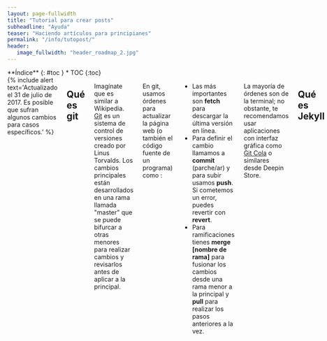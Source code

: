 ```yaml
---
layout: page-fullwidth
title: "Tutorial para crear posts"
subheadline: "Ayuda"
teaser: "Haciendo artículos para principianes"
permalink: "/info/tutopost/"
header:
   image_fullwidth: "header_roadmap_2.jpg"
---
```

<div class="row">
<div class="medium-4 medium-push-8 columns" markdown="1">
<div class="panel radius" markdown="1">
**Índice**
{: #toc }
*  TOC
{:toc}
</div>
</div><!-- /.medium-4.columns -->

<div class="medium-8 medium-pull-4 columns" markdown="1">
{% include alert text='Actualizado el 31 de julio de 2017. Es posible que sufran algunos cambios para casos específicos.' %}

## Qué es git

Imagínate que es similar a Wikipedia. [Git](https://es.wikipedia.org/wiki/Git) es un sistema de control de versiones creado por Linus Torvalds. Los cambios principales están desarrollados en una rama llamada "master" que se puede bifurcar a otras menores para realizar cambios y revisarlos antes de aplicar a la principal.

En git, usamos órdenes para actualizar la página web (o también el código fuente de un programa) como :
* Las más importantes son **fetch** para descargar la última versión en línea.
* Para definir el cambio llamamos a **commit** (parche/ar) y para subir usamos **push**. Si cometemos un error, puedes revertir con **revert**.
* Para ramificaciones tienes **merge [nombre de rama]** para fusionar los cambios desde una rama menor a la principal y **pull** para realizar los pasos anteriores a la vez. 

La mayoría de órdenes son de la terminal; no obstante, te recomendamos usar aplicaciones con interfaz gráfica como [Git Cola](https://git-cola.github.io/) o similares desde Deepin Store.

## Qué es Jekyll

Para que cada publicación en *Deepin en Español* sea rápida, colaborativa y seguro, tenemos que desarrollar un mecanismo. Ese mecanismo para elaborar la página web y los contenidos se llama [Jekyll](https://jekyllrb.com/).

Jekyll es similar a Wordpress, Joomla o Blogger. La ventaja es, que al ser de código abierto, su facilidad de uso tipo rompecabezas. El requisito principal es un servidor que permita ejecutar archivos escritos en [Ruby](https://es.wikipedia.org/wiki/Ruby).

## Qué carpetas hay

Sin llegar a los detalles técnicos, vamos a agrupar las carpetas y archivos en lo siguiente:

* La configuración propia como la carpeta " _data" y el archivo " _config.yml";
* Los archivos para que el servidor interprete código como "Gemfile";
* Las carpetas base como " _includes" para HTML, " _layouts" para traducir los posts, " _sass" para el framework Foundation y "assets" para las liberías Javascript y CSS;
* Las carpetas para páginas como " _drafts" para borradores, " _posts" para publicaciones en el blog y "pages" para páginas especiales; y
* La carpeta para las imágenes como "images".

Nosotros nos enfocaremos en la dos últimos elementos de la lista.

## Paso para crear un post

Puedes crear desde cero. Pero te damos los pasos más fáciles

1. Busca la carpeta * > _draft > ejemplo
2. Selecciona un archivo. Más detalles en la siguiente sección.
3. Pega a la carpeta * >_draft > mejorar
4. Realiza los retoques, comprueba si el código funciona correctamente.
5. Corta el archivo
6. Muévelo a post > [carpeta]. Siendo carpeta, el manual, blog o tips.
7. Realiza un commit o parche.

Una vez realizado el parche tienes dos opciones:

8. Haz un push en la branch o rama "[usuario]-post".
9. Si deseas pueds añadir más parches para corregir algunos percances.
10. Cuando está listo, tendrás que pedir un "pull request", o solicitud para aplicar los parches, a la rama central.
11. Una vez revisado en la sección Issues, se aplican los parches y se elimina la rama obsoleta.

O el más directo y **no recomendado**.

8. Hacer un push en la rama "master".
9. Si hay conflictos por aplicar paches antes de tiempo, es mejor seguir los pasos de arriba.

<small markdown="1">[Ir al índice](#toc)</small>
{: .text-right }

## Aprender a usar Markdown

El lenguaje que aplicamos es [Markdown](https://es.wikipedia.org/wiki/Markdown) por ser fácil de aprender, casi lo mismo a una wiki.

* Escribe `*cursiva*` sale *cursiva*
* Escribe `**negrita**` sale **negrita**
* Escribe  `[Texto del enlace aquí](URL "Título del enlace")` y creas un enlace
* Escribe `![Texto alternativo](URL "Título de la imagen")` y creas una imagen

Si quieres editar Markdown, te presentamos JBT](https://jbt.github.io/markdown-editor/) o [Diliger](http://dillinger.io/).

## Subir imágenes al sitio web

Este portal te permite subir imágenes 

## Agradecimientos

Este editor fue creado para Deepin en Español y está licenciado bajo MIT.

La fuente oficial de Git proviene del [manual de 2014](https://git-scm.com/book/es/v2).

</div><!-- /.medium-8.columns -->
</div><!-- /.row -->
